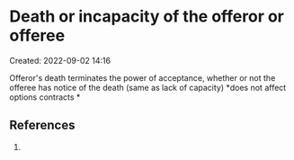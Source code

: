 # Death or incapacity of the offeror or offeree
Created: 2022-09-02 14:16

Offeror's death terminates the power of acceptance, whether or not the offeree has notice of the death (same as lack of capacity)
*does not affect options contracts *


## References

1. 